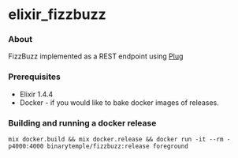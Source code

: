 # elixir_fizzbuzz

### About 

FizzBuzz implemented as a REST endpoint using [Plug](https://github.com/elixir-lang/plug)

### Prerequisites

* Elixir 1.4.4
* Docker - if you would like to bake docker images of releases.

### Building and running a docker release

```
mix docker.build && mix docker.release && docker run -it --rm -p4000:4000 binarytemple/fizzbuzz:release foreground
```
